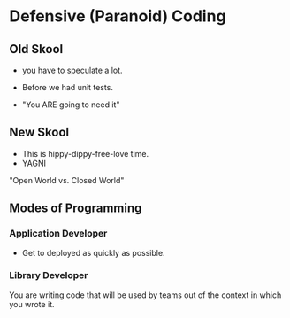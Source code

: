 # Defensive (Paranoid) Coding

## Old Skool

- you have to speculate a lot.

- Before we had unit tests.

- "You ARE going to need it"


## New Skool

- This is hippy-dippy-free-love time.
- YAGNI


"Open World vs. Closed World"


## Modes of Programming

### Application Developer
- Get to deployed as quickly as possible.


### Library Developer

You are writing code that will be used by teams out of the context in which you wrote it.


